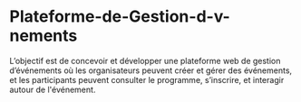 # Plateforme-de-Gestion-d-v-nements
L’objectif est de concevoir et développer une plateforme web de gestion d’événements où les  organisateurs peuvent créer et gérer des événements, et les participants peuvent consulter le  programme, s’inscrire, et interagir autour de l'événement.
